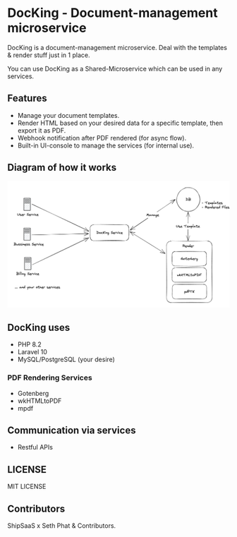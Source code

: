 # DocKing - Document-management microservice

DocKing is a document-management microservice. Deal with the templates & render stuff just in 1 place.

You can use DocKing as a Shared-Microservice which can be used in any services.

## Features
- Manage your document templates.
- Render HTML based on your desired data for a specific template, then export it as PDF.
- Webhook notification after PDF rendered (for async flow).
- Built-in UI-console to manage the services (for internal use).

## Diagram of how it works

![DocKing](./docs/img/full-picture.png)

## DocKing uses
- PHP 8.2
- Laravel 10
- MySQL/PostgreSQL (your desire)

### PDF Rendering Services
- Gotenberg
- wkHTMLtoPDF
- mpdf

## Communication via services

- Restful APIs

## LICENSE

MIT LICENSE

## Contributors

ShipSaaS x Seth Phat & Contributors.
